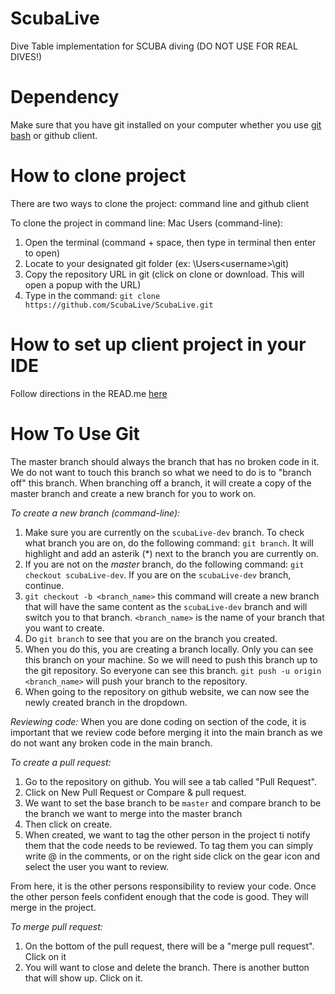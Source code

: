 # ScubaLive
Dive Table implementation for SCUBA diving (DO NOT USE FOR REAL DIVES!)

# Dependency
Make sure that you have git installed on your computer whether you use [git bash](https://git-scm.com/downloads) or github client.

# How to clone project
There are two ways to clone the project: command line and github client

To clone the project in command line:
Mac Users (command-line):
1. Open the terminal (command + space, then type in terminal then enter to open)
2. Locate to your designated git folder (ex: \Users\<username>\git)
3. Copy the repository URL in git (click on clone or download. This will open a popup with the URL)
4. Type in the command: `git clone https://github.com/ScubaLive/ScubaLive.git`

# How to set up client project in your IDE
Follow directions in the READ.me [here](https://github.com/ScubaLive/ScubaLive/tree/master/client)

# How To Use Git
The master branch should always the branch that has no broken code in it. We do not want to touch this branch so what we need to do is to "branch off" this branch.
When branching off a branch, it will create a copy of the master branch and create a new branch for you to work on.

*To create a new branch (command-line):*
1. Make sure you are currently on the `scubaLive-dev` branch. To check what branch you are on, do the following command: `git branch`.
It will highlight and add an asterik (*) next to the branch you are currently on.
2. If you are not on the *master* branch, do the following command: `git checkout scubaLive-dev`. If you are on the `scubaLive-dev` branch, continue.
3. `git checkout -b <branch_name>` this command will create a new branch that will have the same content as the `scubaLive-dev` branch and will switch you to that branch. 
`<branch_name>` is the name of your branch that you want to create.
4. Do `git branch` to see that you are on the branch you created.
5. When you do this, you are creating a branch locally. Only you can see this branch on your machine. So we will need to push this branch up to the git repository. So everyone can see this branch.
`git push -u origin <branch_name>` will push your branch to the repository.
6. When going to the repository on github website, we can now see the newly created branch in the dropdown.

*Reviewing code:*
When you are done coding on section of the code, it is important that we review code before merging it into the main branch as we do not want any broken code in the main branch.

*To create a pull request:*
1. Go to the repository on github. You will see a tab called "Pull Request". 
2. Click on New Pull Request or Compare & pull request.
3. We want to set the base branch to be `master` and compare branch to be the branch we want to merge into the master branch
4. Then click on create.
5. When created, we want to tag the other person in the project ti notify them that the code needs to be reviewed. To tag them you can simply write @<username> in the comments, or on the right side click on the gear icon and select the user you want to review.

From here, it is the other persons responsibility to review your code. Once the other person feels confident enough that the code is good. They will merge in the project.

*To merge pull request:*
1. On the bottom of the pull request, there will be a "merge pull request". Click on it
2. You will want to close and delete the branch. There is another button that will show up. Click on it.
